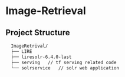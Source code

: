 # Image-Retrieval

## Project Structure

```txt
  ImageRetrival/
  ├── LIRE
  ├── liresolr-6.4.0-last
  ├── serving   // tf serving related code
  └── solrservice   // solr web application
```